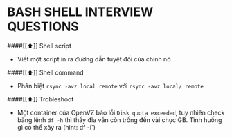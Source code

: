 BASH SHELL INTERVIEW QUESTIONS
=============================

####[[⬆]] Shell script

- Viết một script in ra đường dẫn tuyệt đối của chính nó

####[[⬆]] Shell command

- Phân biệt `rsync -avz local remote` với `rsync -avz local/ remote`

####[[⬆]] Trobleshoot

- Một container của OpenVZ báo lỗi `Disk quota exceeded`, tuy nhiên check 
bằng lệnh `df -h` thì thấy đĩa vẫn còn trống đến vài chục GB. Tình huống
gì có thể xảy ra (hint: df -i`)
	
